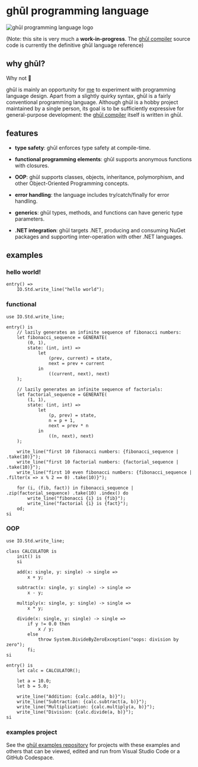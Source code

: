 
#  ghūl programming language

![ghūl programming language logo](ghul-logo-draft.png)

(Note: this site is very much a **work-in-progress**. The [ghūl compiler](https://github.com/degory/ghul) source code is currently the definitive ghūl language reference)

## why ghūl?

Why not 🤔

ghūl is mainly an opportunity for [me](https://github.com/degory) to experiment with programming language design. Apart from a slightly quirky syntax, ghūl is a fairly conventional programming language. Although ghūl is a hobby project maintained by a single person, its goal is to be sufficiently expressive for general-purpose development: the [ghūl compiler](https://github.com/degory/ghul) itself is written in ghūl.

## features

- **type safety**: ghūl enforces type safety at compile-time.

- **functional programming elements**: ghūl supports anonymous functions with closures.

- **OOP**: ghūl supports classes, objects, inheritance, polymorphism, and other Object-Oriented Programming concepts.

- **error handling**: the language includes try/catch/finally for error handling.

- **generics**: ghūl types, methods, and functions can have generic type parameters.

- **.NET integration**: ghūl targets .NET, producing and consuming NuGet packages and supporting inter-operation with other .NET languages.

## examples

### hello world!

```ghul
entry() =>
    IO.Std.write_line("hello world"); 
```

### functional

```ghul
use IO.Std.write_line;

entry() is
    // lazily generates an infinite sequence of fibonacci numbers:
    let fibonacci_sequence = GENERATE(
        (0, 1),
        state: (int, int) =>
            let 
                (prev, current) = state,
                next = prev + current
            in
                ((current, next), next)
    );

    // lazily generates an infinite sequence of factorials:
    let factorial_sequence = GENERATE(
        (1, 1),
        state: (int, int) =>
            let
                (p, prev) = state,
                n = p + 1,
                next = prev * n
            in
                ((n, next), next)            
    );

    write_line("first 10 fibonacci numbers: {fibonacci_sequence | .take(10)}");
    write_line("first 10 factorial numbers: {factorial_sequence | .take(10)}");
    write_line("first 10 even fibonacci numbers: {fibonacci_sequence | .filter(x => x % 2 == 0) .take(10)}");

    for (i, (fib, fact)) in fibonacci_sequence | .zip(factorial_sequence) .take(10) .index() do
        write_line("fibonacci {i} is {fib}");
        write_line("factorial {i} is {fact}");
    od;
si
```

### OOP
```ghul
use IO.Std.write_line;

class CALCULATOR is
    init() is
    si

    add(x: single, y: single) -> single =>
        x + y;

    subtract(x: single, y: single) -> single =>
        x - y;

    multiply(x: single, y: single) -> single =>
        x * y;

    divide(x: single, y: single) -> single =>
        if y != 0.0 then
            x / y;
        else
            throw System.DivideByZeroException("oops: division by zero");
        fi;
si

entry() is
    let calc = CALCULATOR();

    let a = 10.0;
    let b = 5.0;

    write_line("Addition: {calc.add(a, b)}");
    write_line("Subtraction: {calc.subtract(a, b)}");
    write_line("Multiplication: {calc.multiply(a, b)}");
    write_line("Division: {calc.divide(a, b)}");
si
```

### examples project
See the [ghūl examples repository](https://github.com/degory/ghul-examples) for projects with these examples and others that can be viewed, edited and run from Visual Studio Code or a GitHub Codespace.
